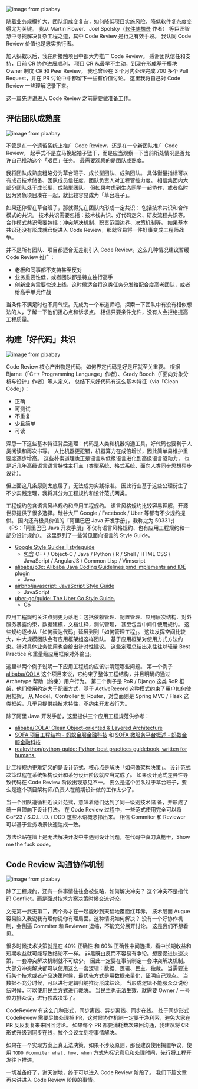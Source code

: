 

![image from pixabay](https://e25ba8-log4d-c.dijingchao.com/upload_dropbox/202003/computer.jpg)

随着业务规模扩大、团队组成变复杂，如何降低项目实施风险，降低软件复杂度变得尤为关键。
我从 Martin Flower、Joel Spolsky（[软件随想录](https://book.douban.com/subject/4163938/) 作者）
等巨匠智慧中寻找解决复杂工程之道，其中 Code Review 是行之有效手段。
我认同 Code Review 价值也是忠实执行者。

加入蚂蚁以后，我在所接触项目中都大力推广 Code Review。
感谢团队信任和支持，目前 CR 协作进展顺利，
项目 CR 从最早不主动，到现在形成基于模块 Owner 制度 CR 和 Peer Review。
我也曾经在 3 个月内处理完成 700 多个 Pull Request，并在 PR 讨论中中都留下一些有价值讨论。
这里我将自己对 Code Review 一些理解记录下来。

这一篇先讲讲进入 Code Review 之前需要做准备工作。

<!-- more -->


## 评估团队成熟度

![image from pixabay](https://e25ba8-log4d-c.dijingchao.com/upload_dropbox/202003/team.jpg)

不管是在一个遗留系统上推广 Code Review，还是在一个新团队推广 Code Review，
起手式不是立马挽起袖子猛干，而是应当观察一下当前所处情况是否允许自己推动这个「艰巨」任务。
最需要观察的是团队成熟度。

我将团队成熟度粗略分为草台班子、成长型团队、成熟团队。
具体衡量指标可以有成员技术储备、团队成员信任度、团队负责人对工程管控力度。
相信集团内大部分团队处于成长型、成熟型团队。
但如果考虑到生态同学一起协作，或者临时因为紧急项目凑在一起，就比较容易成为「草台班子」。

如果还停留在草台班子，那就得先在团队内形成一定共识：
包括技术共识和合作模式的共识。
技术共识需要包括：技术栈共识、好代码定义、研发流程共识等。
合作模式共识需要包括：冲突解决机制、职责范围边界、决策机制等。
如果基本共识还没有形成就仓促进入 Code Review，那就容易将一件好事变成工程师战争。

并不是所有团队、项目都适合无差别引入 Code Review。这么几种情况建议暂缓 Code Review 推广：

- 老板和同事都不支持甚至反对
- 业务重要性低，或者团队都是特立独行高手
- 创新业务需要快速上线，这时候适合将这类任务分发给配合度高老团队，或者给高手单兵作战

当条件不满足时也不用气馁。先成为一个布道师吧，探索一下团队中有没有相似想法的人，了解一下他们担心点和诉求点。
相信只要条件允许，没有人会拒绝提高工程质量。


## 构建「好代码」共识

![image from pixabay](https://e25ba8-log4d-c.dijingchao.com/upload_dropbox/202003/book.jpg)

Code Review 核心产出物是代码，如何界定代码是好是坏就至关重要。
根据 Bjarne（「C++ Programming Language」作者）、Grady Booch（「面向对象分析与设计」作者）等人定义，
总结下来好代码有这么基本特征（via「Clean Code」）：

- 正确
- 可测试
- 不重复
- 少且简单
- 可读

深思一下这些基本特征背后道理：代码是人类和机器沟通工具，好代码也要利于人类阅读和再次书写。
人比机器更犯错，机器算力在成倍增长，因此简单易维护重要度逐步增高。
这些朴素道理也正是语言从低级语言进化到高级语言驱动力，
也是近几年高级语言语言特性主打点（类型系统、格式系统、面向人类同步思想异步设计）。

但上面这几条原则太底层了，无法成为实践标准。
因此行业基于这些公理衍生了不少实践定理，我将其分为工程规约和设计范式两类。

工程规约包含语言风格规约和应用工程规约。
语言风格规约比较容易理解，开源世界提供了很多选择。硅谷大厂 Google / Facebook / Uber 等都有不少规约提供。
国内还有极具价值的「阿里巴巴 Java 开发手册」，我称之为 50331 ;)
（PS：「阿里巴巴 Java 开发手册」不仅有语言风格规约、也有应用工程规约和一部分设计规约）。
这里罗列了一些常见面向语言的 Style Guide。

- [Google Style Guides | styleguide](https://google.github.io/styleguide/)
  - 包含 C++ / Object-C / Java / Python / R / Shell / HTML CSS / JavaScript / AngularJS / Common Lisp / Vimscript
- [alibaba/p3c: Alibaba Java Coding Guidelines pmd implements and IDE plugin](https://github.com/alibaba/p3c)
  - Java
- [airbnb/javascript: JavaScript Style Guide](https://github.com/airbnb/javascript)
  - JavaScript
- [uber-go/guide: The Uber Go Style Guide.](https://github.com/uber-go/guide)
  - Go

应用工程规约关注点则更为落地：包括依赖管理、配置管理、应用层次结构、对外服务暴露约束，数据建模，文档注释，测试管理，
甚至包含中间件使用规约。
这些规约逐步从「如何表达代码」延展到到「如何管理工程」。
这块发挥空间比较大，中大规模团队会有应用框架组这样团队。
基于应用框架对使用方式方法约束。针对具体业务使用也会给出针对性建议。
这些定理总结出来往往以轻量 Best Practice 和重量级应用框架对外输出。

这里举两个例子说明一下应用工程规约应该讲清楚哪些问题。
第一个例子 [alibaba/COLA](https://github.com/alibaba/COLA)
这个项目来说，它约束了整体工程结构，并且明确的通过 Archetype 帮助（约束）用户行为。
第二个例子是 RoR / Django 这类 RoR 框架，他们使用约定大于配置方式，基于 ActiveRecord 这种模式约束了用户如何使用框架，
从 Model、Controller 到 Router，对立面则是 Spring MVC / Flask 这类框架，几乎只提供纯技术特性，不约束开发者行为。

除了阿里 Java 开发手册，这里提供三个应用工程规范供参考：

- [alibaba/COLA: Clean Object-oriented & Layered Architecture](https://github.com/alibaba/COLA)
- [SOFA 项目工程结构 - 蚂蚁金服金融科技](https://tech.antfin.com/docs/2/48599) 和 [SOFA 微服务平台概述 - 蚂蚁金服金融科技](https://tech.antfin.com/docs/2/56003)
- [realpython/python-guide: Python best practices guidebook, written for humans.](https://github.com/realpython/python-guide)

比工程规约更难定义的是设计范式，核心点是解决「如何做架构决策」。
设计范式决策过程在系统架构设计和系分设计阶段就应当完成了。
如果设计范式差异性导致代码在 Code Review 阶段出现意见不一。
要么是这个团队过于草台班子，要么是这个项目架构师/负责人在前期设计做的工作太少了。

当一个团队遵循相近设计范式，意味着他们达到了同一级别技术储
备，并形成了统一自顶向下设计打法。
在 Code Review 过程中，一些范式使用完全可以将 GoF23 / S.O.L.I.D. / DDD 这些术语概念拎出来。
相信 Commiter 和 Reviewer 可以基于业务场景快速达成一致。

方法论贴在墙上是无法解决开发中中遇到设计问题，在代码中真刀真枪干，Show me the fuck code。


## Code Review 沟通协作机制

![image from pixabay](https://e25ba8-log4d-c.dijingchao.com/upload_dropbox/202003/teamwork.jpg)

除了工程规约，还有一件事情往往会被忽略，如何解决冲突？
这个冲突不是指代码 Conflict，而是面对技术方案决策时候交流讨论。

文无第一武无第二，两个秀才在一起能吵到天翻地覆面红耳赤。
技术层面 Augue 容易陷入我说我有理你说你有理局面。这种情况如何解决？
没有一个好协作机制，会倒逼 Commiter 和 Reviewer 退缩，不能充分展开讨论。
这是我们不想看见。

很多时候技术决策就是在 40% 正确性 和 60% 正确性中间选择，看中长期收益和短期收益就可能导致结论不一样。
非黑既白反而不容易有争论。想要促进快速决策，一套冲突解决机制就不可缺少。
因此一定要在事前制定一套冲突解决机制。大部分冲突解决都可以使用这么一套逻辑：数据、逻辑、民主、独裁。
当需要进行某个技术或者产品决策时候，最优先方式是用数据来量化，证明自己观点。
当数据不充分时候，可以进行逻辑归纳推衍形成结论。
当形成逻辑不能服众众说纷纭时候，可以使用民主方式进行裁决。
当民主也无法生效，就需要 Owner / 一号位力排众议，进行独裁决策了。

CodeReview 有这么几种形式，同步离线、异步离线、同步在线。
处于同步形式 CodeReview 需要尽快处理掉 PR，这时候协作机制一定要干净利索，避免大家在 PR 反反复复来来回回讨论。
如果每个 PR 都要消耗数次来回沟通，我建议将 CR 形式升级到同步在线，拉个会议立刻将事情解决。

如果在一个实现方案上真无法决策，如果不涉及原则，那我建议使用搁置争议，使用
`TODO @commiter what, how, when` 方式先标记意见和处理时间，先行将工程开发往下推进。


一切准备好了，谢天谢地，终于可以进入 Code Review 阶段了。
我们下篇文章再来讲进入 Code Review 阶段的事情。



